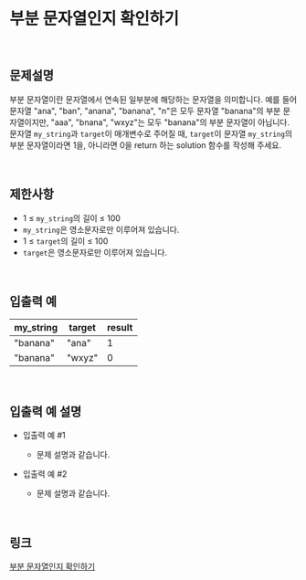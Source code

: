 # 부분 문자열인지 확인하기

<br>

## 문제설명
부분 문자열이란 문자열에서 연속된 일부분에 해당하는 문자열을 의미합니다. 예를 들어 문자열 "ana", "ban", "anana", "banana", "n"은 모두 문자열 "banana"의 부분 문자열이지만, "aaa", "bnana", "wxyz"는 모두 "banana"의 부분 문자열이 아닙니다.<br>
문자열 `my_string`과 `target`이 매개변수로 주어질 때, `target`이 문자열 `my_string`의 부분 문자열이라면 1을, 아니라면 0을 return 하는 solution 함수를 작성해 주세요.

<br>

## 제한사항
- 1 ≤ `my_string`의 길이 ≤ 100
- `my_string`은 영소문자로만 이루어져 있습니다.
- 1 ≤ `target`의 길이 ≤ 100
- `target`은 영소문자로만 이루어져 있습니다.

<br>

## 입출력 예
| my_string | target | result |
|---|---|---|
| "banana" | "ana" | 1 |
| "banana" | "wxyz" | 0 |

<br>

## 입출력 예 설명
- 입출력 예 #1
    - 문제 설명과 같습니다.

- 입출력 예 #2
    - 문제 설명과 같습니다.

<br>

## 링크
[부분 문자열인지 확인하기](https://school.programmers.co.kr/learn/courses/30/lessons/181843)
